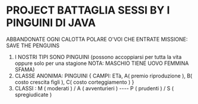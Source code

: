 # PROJECT BATTAGLIA SESSI BY I PINGUINI DI JAVA
ABBANDONATE OGNI CALOTTA POLARE O'VOI CHE ENTRATE
MISSIONE: SAVE THE PENGUINS 

1) I NOSTRI TIPI SONO PINGUINI (possono accoppiarsi per tutta la vita oppure solo per una stagione NOTA: MASCHIO TIENE UOVO FEMMINA SFAMA)
2) CLASSE ANONIMA: PINGUINI { CAMPI: ETà, A( premio riproduzione ), B( costo crescita figli ), C( costo corteggiamento ) }
3) CLASSI : M ( moderati ) / A ( avventurieri ) ---- P ( prudenti ) / S ( spregiudicate )
